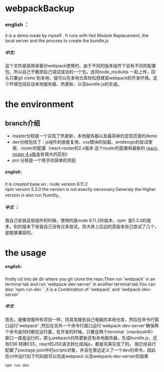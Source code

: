 # webpackBackup
### english ：
it is  a demo made by myself . It runs with Hot Module Replacement, the local server and the process to create the bundle.js
##### 中文:
这个文件是我用来备份webpack使用的，由于不同的版本组件下会有不同的配置包，所以自己干脆把自己调试成功的一个包，连同node_modules 一起上传，回头只要git clone 到本地，就可以在本地仓库轻松搭建其webpack的开发环境。这个环境包括启动本地服务器、热更新、以及bundle.js的生成。
# the environment 
## branch介绍
  * master分枝是一个实现了热更新，本地服务器以及最简单的显现页面的demo
  * dev分枝包括了：js组件的嵌套复用、css模块的加载、antdesign的尝试使用、router的配置（react-router的2.x版本 这个router的配置和最新的 [react-router 4.x版本](http://618cj.com/react-router4-0%E8%B7%AF%E7%94%B1%E4%B8%AD%E6%96%87%E6%96%87%E6%A1%A3api/)有很大的区别）
  * pro 分枝是一个练手的简单的项目
##### english:
it is created base on :
node version 6.11.2   
npm   version 5.3.0
the version is not exactly necessary.Generaly the Higher version is also
run fluently。
##### 中文 ：
我自己安装这些组件的时候，使用的是node 6.11.2的版本，npm  是5.3.0的版本，别的版本下安装自己没有过多尝试，但大体上后边的高版本自己尝试了几个，是能够兼容的。
# the usage
##### english:
 firstly cd into de dir where  you git clone the repo.Then run 'webpack' in an  terminal tab and run 'webpack-dev-server' in another terminal tab.You can also 'npm run dev ' ,it is a Combination of 'webpack' and 'webpack-dev-server'
##### 中文
首先，就像克隆所有项目一样，将其克隆到自己电脑的本地仓库，然后在命令行窗口运行'webpack' ,然后在另外一个命令行窗口运行'webpack-dev-server'确保两个命令是同时都在运行着，在开发的时候，只要这两个terminal（macbook中）窗口一直是运行的，那么webpack的热更新还有本地服务器，生成bundle.js，还有ES6 转换ES5，react的JSX语法转化成纯js，都是完美实现了的。
我已经自行配置了package.json中的scripts对象，并且在里边定义了一个dev的命令，因此在cli中运行如下代码就可以完成webpack 以及webpack-dev-server的效果   
````
npm run dev
````

